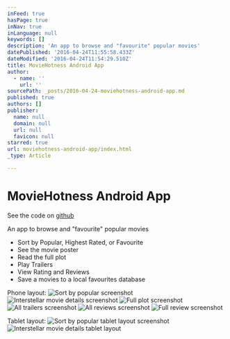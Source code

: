 ```yaml
---
inFeed: true
hasPage: true
inNav: true
inLanguage: null
keywords: []
description: 'An app to browse and "favourite" popular movies'
datePublished: '2016-04-24T11:55:58.433Z'
dateModified: '2016-04-24T11:54:29.510Z'
title: MovieHotness Android App
author:
  - name: ''
    url: ''
sourcePath: _posts/2016-04-24-moviehotness-android-app.md
published: true
authors: []
publisher:
  name: null
  domain: null
  url: null
  favicon: null
starred: true
url: moviehotness-android-app/index.html
_type: Article

---
```

# MovieHotness Android App

See the code on [github][0]

An app to browse and "favourite" popular movies

* Sort by Popular, Highest Rated, or Favourite
* See the movie poster
* Read the full plot
* Play Trailers
* View Rating and Reviews
* Save a movies to a local favourites database

Phone layout:
![Sort by popular screenshot](https://s3-us-west-2.amazonaws.com/the-grid-img/p/a60450defa1b191de0ba7d071e27be71e9559d89.png)
![Interstellar movie details screenshot](https://s3-us-west-2.amazonaws.com/the-grid-img/p/b88d43cdfb17f68041d34556cf29eb7d1a7fab1d.png)
![Full plot screenshot](https://the-grid-user-content.s3-us-west-2.amazonaws.com/a3a04cfa-c307-4fd9-9904-f34b0dfbf6d3.png)
![All trailers screenshot](https://the-grid-user-content.s3-us-west-2.amazonaws.com/d86035ee-2003-4a8b-b366-d4dde692c845.png)
![All reviews screenshot](https://the-grid-user-content.s3-us-west-2.amazonaws.com/40462b48-8a93-4c4a-a83e-4264a28c422b.png)
![Full review screenshot](https://the-grid-user-content.s3-us-west-2.amazonaws.com/a2c7b414-1d91-40a6-ab0d-0be6d2391eb1.png)

Tablet layout:
![Sort by popular tablet layout screenshot](https://the-grid-user-content.s3-us-west-2.amazonaws.com/ab0b12fc-dcb3-4a45-868f-d41b9f25e275.png)
![Interstellar movie details tablet layout](https://the-grid-user-content.s3-us-west-2.amazonaws.com/b0561dce-7c24-4104-a745-ec2dd906b0f8.png)

[0]: https://github.com/mvescovo/moviehotness